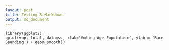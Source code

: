 ```yaml
---
layout: post
title: Testing R Markdown
output: md_document
---
```


```{r qplot, fig.width=4, fig.height=3, message=FALSE}
library(ggplot2)
qplot(vap, total, data=ss, xlab='Voting Age Population', ylab = 'Race Spending') + geom_smooth()
```